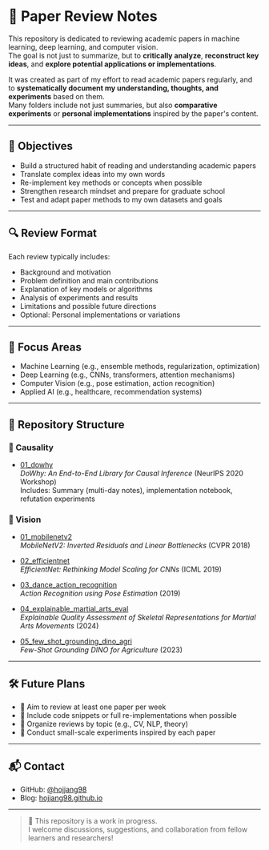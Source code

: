 # 📄 Paper Review Notes

This repository is dedicated to reviewing academic papers in machine learning, deep learning, and computer vision.  
The goal is not just to summarize, but to **critically analyze**, **reconstruct key ideas**, and **explore potential applications or implementations**.

It was created as part of my effort to read academic papers regularly, and to **systematically document my understanding, thoughts, and experiments** based on them.  
Many folders include not just summaries, but also **comparative experiments** or **personal implementations** inspired by the paper's content.

---

## 🎯 Objectives

- Build a structured habit of reading and understanding academic papers  
- Translate complex ideas into my own words  
- Re-implement key methods or concepts when possible  
- Strengthen research mindset and prepare for graduate school  
- Test and adapt paper methods to my own datasets and goals

---

## 🔍 Review Format

Each review typically includes:

- Background and motivation  
- Problem definition and main contributions  
- Explanation of key models or algorithms  
- Analysis of experiments and results  
- Limitations and possible future directions  
- Optional: Personal implementations or variations

---

## 🧠 Focus Areas

- Machine Learning (e.g., ensemble methods, regularization, optimization)  
- Deep Learning (e.g., CNNs, transformers, attention mechanisms)  
- Computer Vision (e.g., pose estimation, action recognition)  
- Applied AI (e.g., healthcare, recommendation systems)

---

## 📂 Repository Structure

### 🔗 Causality
- [01_dowhy](./causality/01_dowhy/summary.md)  
  *DoWhy: An End-to-End Library for Causal Inference* (NeurIPS 2020 Workshop)  
  Includes: Summary (multi-day notes), implementation notebook, refutation experiments

### 🔗 Vision
- [01_mobilenetv2](./vision/01_mobilenetv2/summary.md)  
  *MobileNetV2: Inverted Residuals and Linear Bottlenecks* (CVPR 2018)  

- [02_efficientnet](./vision/02_efficientnet/summary.md)  
  *EfficientNet: Rethinking Model Scaling for CNNs* (ICML 2019)  

- [03_dance_action_recognition](./vision/03_dance_action_recognition/summary.md)  
  *Action Recognition using Pose Estimation* (2019)  

- [04_explainable_martial_arts_eval](./vision/04_explainable_martial_arts_eval/summary.md)  
  *Explainable Quality Assessment of Skeletal Representations for Martial Arts Movements* (2024)  

- [05_few_shot_grounding_dino_agri](./vision/05_few_shot_grounding_dino_agri/summary.md)  
  *Few-Shot Grounding DINO for Agriculture* (2023)  

---

## 🛠️ Future Plans

- 📌 Aim to review at least one paper per week  
- 📌 Include code snippets or full re-implementations when possible  
- 📌 Organize reviews by topic (e.g., CV, NLP, theory)  
- 📌 Conduct small-scale experiments inspired by each paper

---

## 📬 Contact

- GitHub: [@hojjang98](https://github.com/hojjang98)  
- Blog: [hojjang98.github.io](https://hojjang98.github.io)

---

> 🚧 This repository is a work in progress.  
> I welcome discussions, suggestions, and collaboration from fellow learners and researchers!
